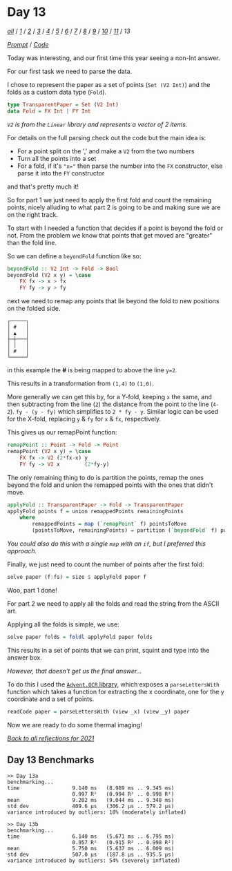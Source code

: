 Day 13
===

<!--
This section is generated and compiled by the build script at ./Build.hs from
the file `./reflections/day13.md`.  If you want to edit this, edit
that file instead!
-->

*[all][reflections]* / *[1][day01]* / *[2][day02]* / *[3][day03]* / *[4][day04]* / *[5][day05]* / *[6][day06]* / *[7][day07]* / *[8][day08]* / *[9][day09]* / *[10][day10]* / *[11][day11]* / *13*

[reflections]: https://github.com/egnwd/advent/blob/main/reflections.md
[day01]: https://github.com/egnwd/advent/blob/2021/reflections-out/day01.md
[day02]: https://github.com/egnwd/advent/blob/2021/reflections-out/day02.md
[day03]: https://github.com/egnwd/advent/blob/2021/reflections-out/day03.md
[day04]: https://github.com/egnwd/advent/blob/2021/reflections-out/day04.md
[day05]: https://github.com/egnwd/advent/blob/2021/reflections-out/day05.md
[day06]: https://github.com/egnwd/advent/blob/2021/reflections-out/day06.md
[day07]: https://github.com/egnwd/advent/blob/2021/reflections-out/day07.md
[day08]: https://github.com/egnwd/advent/blob/2021/reflections-out/day08.md
[day09]: https://github.com/egnwd/advent/blob/2021/reflections-out/day09.md
[day10]: https://github.com/egnwd/advent/blob/2021/reflections-out/day10.md
[day11]: https://github.com/egnwd/advent/blob/2021/reflections-out/day11.md

*[Prompt][d13p]* / *[Code][d13g]*

[d13p]: https://adventofcode.com/2021/day/13
[d13g]: https://github.com/egnwd/advent/blob/main/src/AOC/Challenge/Day13.hs

Today was interesting, and our first time this year seeing a non-Int answer.

For our first task we need to parse the data.

I chose to represent the paper as a set of points (`Set (V2 Int)`) and the folds as a custom data type (`Fold`).

```haskell
type TransparentPaper = Set (V2 Int)
data Fold = FX Int | FY Int
```

_`V2` is from the `Linear` library and represents a vector of 2 items._

For details on the full parsing check out the code but the main idea is:
 - For a point split on the ',' and make a `V2` from the two numbers
 - Turn all the points into a set
 - For a fold, if it's `"x="` then parse the number into the `FX` constructor, else parse it into the `FY` constructor

and that's pretty much it!

So for part 1 we just need to apply the first fold and count the remaining points,
nicely alluding to what part 2 is going to be and making sure we are on the right track.

To start with I needed a function that decides if a point is beyond the fold or not.
From the problem we know that points that get moved are "greater" than the fold line.

So we can define a `beyondFold` function like so:

```haskell
beyondFold :: V2 Int -> Fold -> Bool
beyondFold (V2 x y) = \case
    FX fx -> x > fx
    FY fy -> y > fy
```

next we need to remap any points that lie beyond the fold to new positions on the folded side.

```
┌─────┐
│ #   │
│ ▲   │
├─┼───┤
│ │   │
│ #   │
└─────┘
```

in this example the **#** is being mapped to above the line `y=2`.

This results in a transformation from `(1,4)` to `(1,0)`.

More generally we can get this by, for a Y-fold, keeping `x` the same,
and then subtracting from the line (`2`) the distance from the point to the line (`4-2`).
`fy - (y - fy)` which simplifies to `2 * fy - y`.
Similar logic can be used for the X-fold, replacing `y` & `fy` for `x` & `fx`, respectively.

This gives us our remapPoint function:

```haskell
remapPoint :: Point -> Fold -> Point
remapPoint (V2 x y) = \case
    FX fx -> V2 (2*fx-x) y
    FY fy -> V2 x        (2*fy-y)
```

The only remaining thing to do is partition the points, remap the ones beyond the fold and union the remapped points with the ones that didn't move.

```haskell
applyFold :: TransparentPaper -> Fold -> TransparentPaper
applyFold points f = union remappedPoints remainingPoints
    where
        remappedPoints = map (`remapPoint` f) pointsToMove
        (pointsToMove, remainingPoints) = partition (`beyondFold` f) points
```

_You could also do this with a single `map` with an `if`, but I preferred this approach._

Finally, we just need to count the number of points after the first fold:

```haskell
solve paper (f:fs) = size $ applyFold paper f
```

Woo, part 1 done!

For part 2 we need to apply all the folds and read the string from the ASCII art.

Applying all the folds is simple, we use:

```haskell
solve paper folds = foldl applyFold paper folds
```

This results in a set of points that we can print, squint and type into the answer box.

_However, that doesn't get us the final answer..._

To do this I used the [`Advent.OCR` library](https://github.com/mstksg/advent-of-code-ocr),
which exposes a `parseLettersWith` function which takes a function for extracting the x coordinate, one for the y coordinate and a set of points.

```haskell
readCode paper = parseLettersWith (view _x) (view _y) paper
```

Now we are ready to do some thermal imaging!


*[Back to all reflections for 2021][reflections]*

## Day 13 Benchmarks

```
>> Day 13a
benchmarking...
time                 9.140 ms   (8.989 ms .. 9.345 ms)
                     0.997 R²   (0.994 R² .. 0.998 R²)
mean                 9.202 ms   (9.044 ms .. 9.348 ms)
std dev              409.6 μs   (306.2 μs .. 579.2 μs)
variance introduced by outliers: 18% (moderately inflated)

>> Day 13b
benchmarking...
time                 6.140 ms   (5.671 ms .. 6.795 ms)
                     0.957 R²   (0.915 R² .. 0.998 R²)
mean                 5.750 ms   (5.637 ms .. 6.009 ms)
std dev              507.0 μs   (187.8 μs .. 935.5 μs)
variance introduced by outliers: 54% (severely inflated)
```
